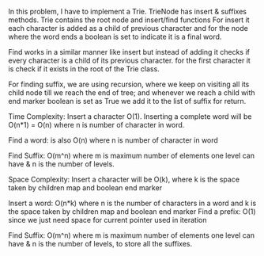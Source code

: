 In this problem, I have to implement a Trie.
TrieNode has insert & suffixes methods.
Trie contains the root node and insert/find functions
For insert it each character is added as a child of previous character and for the node where the word ends a boolean is set to indicate it is a final word.

Find works in a similar manner like insert but instead of adding it checks if every character is a child of its previous character. for the first character it is check if it exists in the root of the Trie class.

For finding suffix, we are using recursion, where we keep on visiting all its child node till we reach the end of tree; and whenever we reach a child with end marker boolean is set as True we add it to the list of suffix for return.

Time Complexity:
Insert a character O(1).
Inserting a complete word will be O(n*1) = O(n) where n is number of character in word.

Find a word: is also O(n) where n is number of character in word

Find Suffix: O(m^n) where m is maximum number of elements one level can have & n is the number of levels.

Space Complexity:
Insert a character will be O(k), where k is the space taken by children map and boolean end marker

Insert a word: O(n*k) where n is the number of characters in a word and k is the space taken by children map and boolean end marker
Find a prefix: O(1) since we just need space for current pointer used in iteration

Find Suffix: O(m^n) where m is maximum number of elements one level can have & n is the number of levels, to store all the suffixes.
